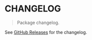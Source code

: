 # CHANGELOG

> Package changelog.

See [GitHub Releases](https://github.com/stdlib-js/constants-float16-eps/releases) for the changelog.